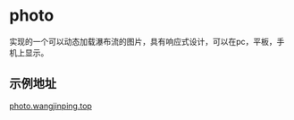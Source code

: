 # photo
实现的一个可以动态加载瀑布流的图片，具有响应式设计，可以在pc，平板，手机上显示。
## 示例地址
<a href="http://photo.wangjinping.top" target="_blank">photo.wangjinping.top</a>